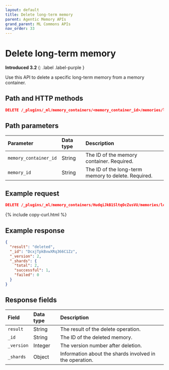 ```yaml
---
layout: default
title: Delete long-term memory
parent: Agentic Memory APIs
grand_parent: ML Commons APIs
nav_order: 33
---
```


# Delete long-term memory
**Introduced 3.2**
{: .label .label-purple }

Use this API to delete a specific long-term memory from a memory container.

## Path and HTTP methods

```json
DELETE /_plugins/_ml/memory_containers/<memory_container_id>/memories/long-term/<memory_id>
```

## Path parameters

| Parameter | Data type | Description |
| :--- | :--- | :--- |
| `memory_container_id` | String | The ID of the memory container. Required. |
| `memory_id` | String | The ID of the long-term memory to delete. Required. |

## Example request

```json
DELETE /_plugins/_ml/memory_containers/HudqiJkB1SltqOcZusVU/memories/long-term/DcxjTpkBvwXRq366C1Zz
```
{% include copy-curl.html %}

## Example response

```json
{
  "result": "deleted",
  "_id": "DcxjTpkBvwXRq366C1Zz",
  "_version": 2,
  "_shards": {
    "total": 2,
    "successful": 1,
    "failed": 0
  }
}
```

## Response fields

| Field | Data type | Description |
| :--- | :--- | :--- |
| `result` | String | The result of the delete operation. |
| `_id` | String | The ID of the deleted memory. |
| `_version` | Integer | The version number after deletion. |
| `_shards` | Object | Information about the shards involved in the operation. |
